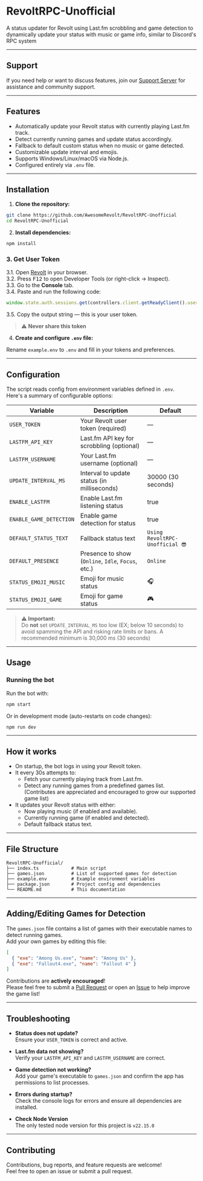 # RevoltRPC-Unofficial

A status updater for Revolt using Last.fm scrobbling and game detection to dynamically update your status with music or game info, similar to Discord's RPC system

---

## Support

If you need help or want to discuss features, join our [Support Server](https://rvlt.gg/eB6J6rve) for assistance and community support.

---

## Features

- Automatically update your Revolt status with currently playing Last.fm track.
- Detect currently running games and update status accordingly.
- Fallback to default custom status when no music or game detected.
- Customizable update interval and emojis.
- Supports Windows/Linux/macOS via Node.js.
- Configured entirely via `.env` file.

---

## Installation

1. **Clone the repository:**

```bash
git clone https://github.com/AwesomeRevolt/RevoltRPC-Unofficial
cd RevoltRPC-Unofficial
```

2. **Install dependencies:**

```bash
npm install
```

### 3. **Get User Token**

3.1. Open [Revolt](https://app.revolt.chat) in your browser.  
3.2. Press <kbd>F12</kbd> to open Developer Tools (or right-click → Inspect).  
3.3. Go to the **Console** tab.  
3.4. Paste and run the following code:

```js
window.state.auth.sessions.get(controllers.client.getReadyClient().user._id).session.token
```

3.5. Copy the output string — this is your user token.

> ⚠️ **Never share this token**  


4. **Create and configure `.env` file:**

Rename `example.env` to `.env` and fill in your tokens and preferences.


---

## Configuration

The script reads config from environment variables defined in `.env`.  
Here's a summary of configurable options:

| Variable               | Description                                    | Default                 |
| ---------------------- | ---------------------------------------------- | ----------------------- |
| `USER_TOKEN`           | Your Revolt user token (required)              | —                       |
| `LASTFM_API_KEY`       | Last.fm API key for scrobbling (optional)      | —                       |
| `LASTFM_USERNAME`      | Your Last.fm username (optional)                | —                       |
| `UPDATE_INTERVAL_MS`   | Interval to update status (in milliseconds)    | 30000 (30 seconds)      |
| `ENABLE_LASTFM`        | Enable Last.fm listening status                 | true                    |
| `ENABLE_GAME_DETECTION`| Enable game detection for status                | true                    |
| `DEFAULT_STATUS_TEXT`  | Fallback status text                             | `Using RevoltRPC-Unofficial 😎`       |
| `DEFAULT_PRESENCE`     | Presence to show (`Online`, `Idle`, `Focus`, etc.)       | `Online`                |
| `STATUS_EMOJI_MUSIC`   | Emoji for music status                    | 🎧                      |
| `STATUS_EMOJI_GAME`    | Emoji for game status                     | 🎮                      |

> **⚠️ Important:**  
> Do **not** set `UPDATE_INTERVAL_MS` too low (EX; below 10 seconds) to avoid spamming the API and risking rate limits or bans. A recommended minimum is 30,000 ms (30 seconds)

---

## Usage

### Running the bot

Run the bot with:

```bash
npm start
```

Or in development mode (auto-restarts on code changes):

```bash
npm run dev
```

---

## How it works

- On startup, the bot logs in using your Revolt token.
- It every 30s attempts to:
  - Fetch your currently playing track from Last.fm.
  - Detect any running games from a predefined games list. (Contributes are appreciated and encouraged to grow our supported game list)
- It updates your Revolt status with either:
  - Now playing music (if enabled and available).
  - Currently running game (if enabled and detected).
  - Default fallback status text.

---

## File Structure

```
RevoltRPC-Unofficial/
├── index.ts            # Main script
├── games.json          # List of supported games for detection
├── example.env         # Example environment variables
├── package.json        # Project config and dependencies
└── README.md           # This documentation
```

---

## Adding/Editing Games for Detection

The `games.json` file contains a list of games with their executable names to detect running games.  
Add your own games by editing this file:

```json
[
  { "exe": "Among Us.exe", "name": "Among Us" },
  { "exe": "Fallout4.exe", "name": "Fallout 4" }
]
```

Contributions are **actively encouraged**!  
Please feel free to submit a [Pull Request](https://github.com/Asraye/RevoltRPC-Unofficial/pulls) or open an [Issue](https://github.com/Asraye/RevoltRPC-Unofficial/issues) to help improve the game list!

---

## Troubleshooting

- **Status does not update?**  
  Ensure your `USER_TOKEN` is correct and active.

- **Last.fm data not showing?**  
  Verify your `LASTFM_API_KEY` and `LASTFM_USERNAME` are correct.

- **Game detection not working?**  
  Add your game's executable to `games.json` and confirm the app has permissions to list processes.

- **Errors during startup?**  
  Check the console logs for errors and ensure all dependencies are installed.

- **Check Node Version**  
  The only tested node version for this project is `v22.15.0`

---

## Contributing

Contributions, bug reports, and feature requests are welcome!  
Feel free to open an issue or submit a pull request.
